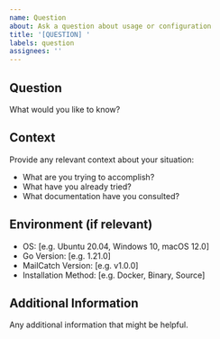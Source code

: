 ```yaml
---
name: Question
about: Ask a question about usage or configuration
title: '[QUESTION] '
labels: question
assignees: ''
---
```


## Question
What would you like to know?

## Context
Provide any relevant context about your situation:
- What are you trying to accomplish?
- What have you already tried?
- What documentation have you consulted?

## Environment (if relevant)
- OS: [e.g. Ubuntu 20.04, Windows 10, macOS 12.0]
- Go Version: [e.g. 1.21.0]
- MailCatch Version: [e.g. v1.0.0]
- Installation Method: [e.g. Docker, Binary, Source]

## Additional Information
Any additional information that might be helpful.